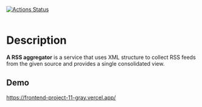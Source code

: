 [![Actions Status](https://github.com/metastasio/frontend-project-11/workflows/hexlet-check/badge.svg)](https://github.com/metastasio/frontend-project-11/actions)  
<br>

# Description

**A RSS aggregator** is a service that uses XML structure to collect RSS feeds from the given source and provides a single consolidated view.

## Demo

https://frontend-project-11-gray.vercel.app/
